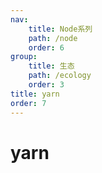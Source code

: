 ```yaml
---
nav:
    title: Node系列
    path: /node
    order: 6
group:
    title: 生态
    path: /ecology
    order: 3
title: yarn
order: 7
---
```


# yarn
